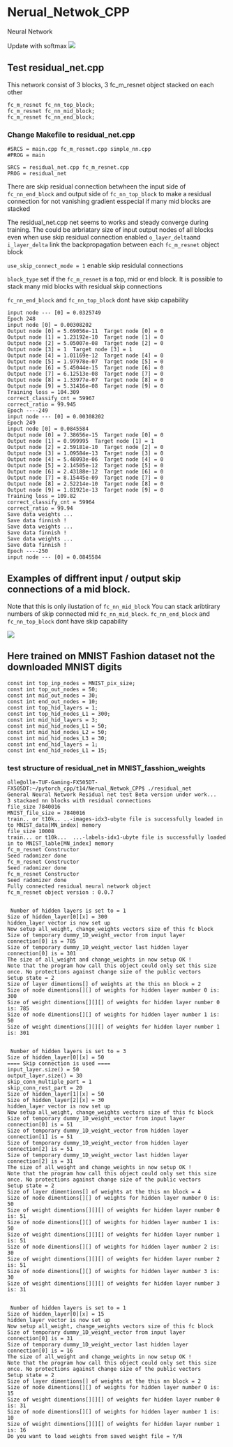 # Nerual_Netwok_CPP
Neural Network

Update with softmax
![](MNIST_with_softmax.png)

## Test residual_net.cpp
This network consist of 3 blocks, 3 fc_m_resnet object stacked on each other

    fc_m_resnet fc_nn_top_block;
    fc_m_resnet fc_nn_mid_block;
    fc_m_resnet fc_nn_end_block;

### Change Makefile to residual_net.cpp

    #SRCS = main.cpp fc_m_resnet.cpp simple_nn.cpp
    #PROG = main

    SRCS = residual_net.cpp fc_m_resnet.cpp 
    PROG = residual_net


 There are skip residual connection betwheen the input side of `fc_nn_end_block` and output side of `fc_nn_top_block` 
 to make a residual connection for not vanishing gradient esspecial if many mid blocks are stacked 
 
 The residual_net.cpp net seems to works and steady converge during training.
 The could be arbriatary size of input output nodes of all blocks even when use skip residual connection enabled
 `o_layer_delta`and `i_layer_delta` link the backpropagation between each `fc_m_resnet` object block 
 
 `use_skip_connect_mode = 1` enable skip residulal connections
 
 `block_type` set if the `fc_m_resnet` is a top, mid or end block. It is possible to stack many mid blocks with residual skip connections
 
 `fc_nn_end_block` and `fc_nn_top_block` dont have skip capability  
 
    input node --- [0] = 0.0325749
    Epoch 248
    input node [0] = 0.00308202
    Output node [0] = 5.69056e-11  Target node [0] = 0
    Output node [1] = 1.23192e-10  Target node [1] = 0
    Output node [2] = 5.05007e-08  Target node [2] = 0
    Output node [3] = 1  Target node [3] = 1
    Output node [4] = 1.01169e-12  Target node [4] = 0
    Output node [5] = 1.97978e-07  Target node [5] = 0
    Output node [6] = 5.45044e-15  Target node [6] = 0
    Output node [7] = 6.12513e-08  Target node [7] = 0
    Output node [8] = 1.33977e-07  Target node [8] = 0
    Output node [9] = 5.31416e-08  Target node [9] = 0
    Training loss = 104.309
    correct_classify_cnt = 59967
    correct_ratio = 99.945
    Epoch ----249
    input node --- [0] = 0.00308202
    Epoch 249
    input node [0] = 0.0845584
    Output node [0] = 7.38656e-15  Target node [0] = 0
    Output node [1] = 0.999995  Target node [1] = 1
    Output node [2] = 2.59181e-10  Target node [2] = 0
    Output node [3] = 1.09584e-13  Target node [3] = 0
    Output node [4] = 5.48093e-06  Target node [4] = 0
    Output node [5] = 2.14505e-12  Target node [5] = 0
    Output node [6] = 2.43188e-12  Target node [6] = 0
    Output node [7] = 8.15445e-09  Target node [7] = 0
    Output node [8] = 2.52214e-10  Target node [8] = 0
    Output node [9] = 1.81921e-13  Target node [9] = 0
    Training loss = 109.82
    correct_classify_cnt = 59964
    correct_ratio = 99.94
    Save data weights ...
    Save data finnish !
    Save data weights ...
    Save data finnish !
    Save data weights ...
    Save data finnish !
    Epoch ----250
    input node --- [0] = 0.0845584
 
 ## Examples of diffrent input / output skip connections of a mid block.
 
 Note that this is only ilustation of `fc_nn_mid_block` 
 You can stack aribtirary numbers of skip connected mid `fc_nn_mid_block`.
 `fc_nn_end_block` and `fc_nn_top_block` dont have skip capability  
 
![](fc_m_resnet_example_6-in_3-out.png)
 
 ## Here trained on MNIST Fashion dataset not the downloaded MNIST digits 
 
    const int top_inp_nodes = MNIST_pix_size;
    const int top_out_nodes = 50;
    const int mid_out_nodes = 30;
    const int end_out_nodes = 10;
    const int top_hid_layers = 1;
    const int top_hid_nodes_L1 = 300;
    const int mid_hid_layers = 3;
    const int mid_hid_nodes_L1 = 50;
    const int mid_hid_nodes_L2 = 50;
    const int mid_hid_nodes_L3 = 30;
    const int end_hid_layers = 1;
    const int end_hid_nodes_L1 = 15;

### test structure of residual_net in MNIST_fasshion_weights

    olle@olle-TUF-Gaming-FX505DT-FX505DT:~/pytorch_cpp/t14/Nerual_Netwok_CPP$ ./residual_net 
    General Neural Network Residual net test Beta version under work...
    3 stackaed nn blocks with residual connections 
    file_size 7840016
    MNIST_file_size = 7840016
    train.. or t10k.. ..-images-idx3-ubyte file is successfully loaded in to MNIST_data[MN_index] memory
    file_size 10008
    train... or t10k...  ...-labels-idx1-ubyte file is successfully loaded in to MNIST_lable[MN_index] memory
    fc_m_resnet Constructor
    Seed radomizer done
    fc_m_resnet Constructor
    Seed radomizer done
    fc_m_resnet Constructor
    Seed radomizer done
    Fully connected residual neural network object
    fc_m_resnet object version : 0.0.7


     Number of hidden layers is set to = 1
    Size of hidden_layer[0][x] = 300
    hidden_layer vector is now set up
    Now setup all_weight, change_weights vectors size of this fc block
    Size of temporary dummy_1D_weight_vector from input layer connection[0] is = 785
    Size of temporary dummy_1D_weight_vector last hidden layer connection[0] is = 301
    The size of all_weight and change_weights in now setup OK !
    Note that the program how call this object could only set this size once. No protections against change size of the public vectors
    Setup state = 2
    Size of layer dimentions[] of weights at the this nn block = 2
    Size of node dimentions[][] of weights for hidden layer number 0 is: 300
    Size of weight dimentions[][][] of weights for hidden layer number 0 is: 785
    Size of node dimentions[][] of weights for hidden layer number 1 is: 50
    Size of weight dimentions[][][] of weights for hidden layer number 1 is: 301
    

     Number of hidden layers is set to = 3
    Size of hidden_layer[0][x] = 50
    ==== Skip connection is used ====
    input_layer.size() = 50
    output_layer.size() = 30
    skip_conn_multiple_part = 1
    skip_conn_rest_part = 20
    Size of hidden_layer[1][x] = 50
    Size of hidden_layer[2][x] = 30
    hidden_layer vector is now set up
    Now setup all_weight, change_weights vectors size of this fc block
    Size of temporary dummy_1D_weight_vector from input layer connection[0] is = 51
    Size of temporary dummy_1D_weight_vector from hidden layer connection[1] is = 51
    Size of temporary dummy_1D_weight_vector from hidden layer connection[2] is = 51
    Size of temporary dummy_1D_weight_vector last hidden layer connection[2] is = 31
    The size of all_weight and change_weights in now setup OK !
    Note that the program how call this object could only set this size once. No protections against change size of the public vectors
    Setup state = 2
    Size of layer dimentions[] of weights at the this nn block = 4
    Size of node dimentions[][] of weights for hidden layer number 0 is: 50
    Size of weight dimentions[][][] of weights for hidden layer number 0 is: 51
    Size of node dimentions[][] of weights for hidden layer number 1 is: 50
    Size of weight dimentions[][][] of weights for hidden layer number 1 is: 51
    Size of node dimentions[][] of weights for hidden layer number 2 is: 30
    Size of weight dimentions[][][] of weights for hidden layer number 2 is: 51
    Size of node dimentions[][] of weights for hidden layer number 3 is: 30
    Size of weight dimentions[][][] of weights for hidden layer number 3 is: 31


     Number of hidden layers is set to = 1
    Size of hidden_layer[0][x] = 15
    hidden_layer vector is now set up
    Now setup all_weight, change_weights vectors size of this fc block
    Size of temporary dummy_1D_weight_vector from input layer connection[0] is = 31
    Size of temporary dummy_1D_weight_vector last hidden layer connection[0] is = 16
    The size of all_weight and change_weights in now setup OK !
    Note that the program how call this object could only set this size once. No protections against change size of the public vectors
    Setup state = 2
    Size of layer dimentions[] of weights at the this nn block = 2
    Size of node dimentions[][] of weights for hidden layer number 0 is: 15
    Size of weight dimentions[][][] of weights for hidden layer number 0 is: 31
    Size of node dimentions[][] of weights for hidden layer number 1 is: 10
    Size of weight dimentions[][][] of weights for hidden layer number 1 is: 16
    Do you want to load weights from saved weight file = Y/N 
    
